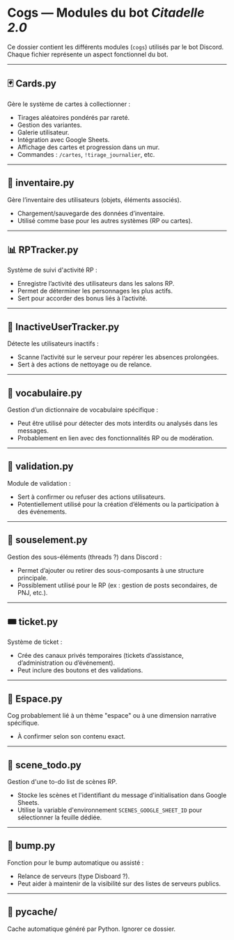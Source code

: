 # Cogs — Modules du bot *Citadelle 2.0*

Ce dossier contient les différents modules (`cogs`) utilisés par le bot Discord. Chaque fichier représente un aspect fonctionnel du bot.

---

## 🃏 Cards.py
Gère le système de cartes à collectionner :
- Tirages aléatoires pondérés par rareté.
- Gestion des variantes.
- Galerie utilisateur.
- Intégration avec Google Sheets.
- Affichage des cartes et progression dans un mur.
- Commandes : `/cartes`, `!tirage_journalier`, etc.

---

## 🎒 inventaire.py
Gère l’inventaire des utilisateurs (objets, éléments associés).
- Chargement/sauvegarde des données d’inventaire.
- Utilisé comme base pour les autres systèmes (RP ou cartes).

---

## 📊 RPTracker.py
Système de suivi d'activité RP :
- Enregistre l’activité des utilisateurs dans les salons RP.
- Permet de déterminer les personnages les plus actifs.
- Sert pour accorder des bonus liés à l’activité.

---

## 🧼 InactiveUserTracker.py
Détecte les utilisateurs inactifs :
- Scanne l’activité sur le serveur pour repérer les absences prolongées.
- Sert à des actions de nettoyage ou de relance.

---

## 💬 vocabulaire.py
Gestion d’un dictionnaire de vocabulaire spécifique :
- Peut être utilisé pour détecter des mots interdits ou analysés dans les messages.
- Probablement en lien avec des fonctionnalités RP ou de modération.

---

## 📌 validation.py
Module de validation :
- Sert à confirmer ou refuser des actions utilisateurs.
- Potentiellement utilisé pour la création d’éléments ou la participation à des événements.

---

## 🧵 souselement.py
Gestion des sous-éléments (threads ?) dans Discord :
- Permet d’ajouter ou retirer des sous-composants à une structure principale.
- Possiblement utilisé pour le RP (ex : gestion de posts secondaires, de PNJ, etc.).

---

## 🎟️ ticket.py
Système de ticket :
- Crée des canaux privés temporaires (tickets d’assistance, d’administration ou d’événement).
- Peut inclure des boutons et des validations.

---

## 🌌 Espace.py
Cog probablement lié à un thème "espace" ou à une dimension narrative spécifique.
- À confirmer selon son contenu exact.

---

## 📝 scene_todo.py
Gestion d'une to-do list de scènes RP.
- Stocke les scènes et l'identifiant du message d'initialisation dans Google Sheets.
- Utilise la variable d'environnement `SCENES_GOOGLE_SHEET_ID` pour sélectionner la feuille dédiée.

---

## 🧼 bump.py
Fonction pour le bump automatique ou assisté :
- Relance de serveurs (type Disboard ?).
- Peut aider à maintenir de la visibilité sur des listes de serveurs publics.

---

## 🐍 __pycache__/
Cache automatique généré par Python. Ignorer ce dossier.